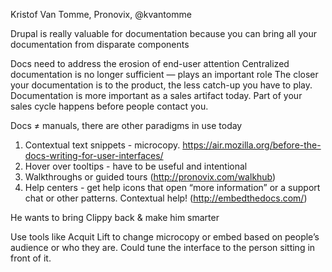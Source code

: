 Kristof Van Tomme, Pronovix, @kvantomme

Drupal is really valuable for documentation because you can bring all your documentation from disparate components

Docs need to address the erosion of end-user attention
Centralized documentation is no longer sufficient — plays an important role
The closer your documentation is to the product, the less catch-up you have to play.
Documentation is more important as a sales artifact today. Part of your sales cycle happens before people contact you.

Docs ≠ manuals, there are other paradigms in use today

1. Contextual text snippets - microcopy. https://air.mozilla.org/before-the-docs-writing-for-user-interfaces/
2. Hover over tooltips - have to be useful and intentional
3. Walkthroughs or guided tours (http://pronovix.com/walkhub)
4. Help centers - get help icons that open “more information” or a support chat or other patterns. Contextual help! (http://embedthedocs.com/)

He wants to bring Clippy back & make him smarter

Use tools like Acquit Lift to change microcopy or embed based on people’s audience or who they are.
Could tune the interface to the person sitting in front of it.
